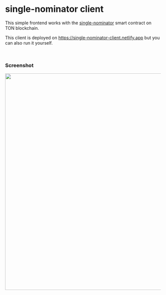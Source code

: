 # single-nominator client

This simple frontend works with the [single-nominator](https://github.com/orbs-network/single-nominator) smart contract on TON blockchain.

This client is deployed on https://single-nominator-client.netlify.app but you can also run it yourself.

&nbsp;

### Screenshot

<img src="https://i.imgur.com/tSvPpRx.png" width=700 />
